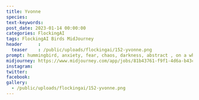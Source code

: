 ```yaml
---
title: Yvonne
species: 
text-keywords: 
post_date: 2023-01-14 00:00:00
categories: FlockingAI
tags: FlockingAI Birds MidJourney 
header      :
  teaser    : /public/uploads/flockingai/152-yvonne.png
prompt: hummingbird, anxiety, fear, chaos, darkness, abstract , on a white background
midjourney: https://www.midjourney.com/app/jobs/81b43761-f9f1-4d6a-b43c-6d9c40de141a
instagram: 
twitter: 
facebook: 
gallery: 
  - /public/uploads/flockingai/152-yvonne.png
---
```


